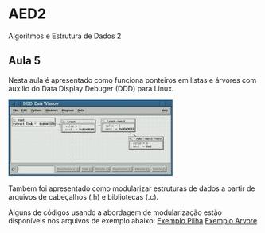 
# AED2
Algoritmos e Estrutura de Dados 2

## Aula 5

Nesta aula é apresentado como funciona ponteiros em listas e árvores com auxilio do Data Display Debuger (DDD) para Linux.

![DDD](ddd.jpeg)

Também foi apresentado como modularizar estruturas de dados a partir de arquivos de cabeçalhos (.h) e bibliotecas (.c).

Alguns de códigos usando a abordagem de modularização estão disponíveis nos arquivos de exemplo abaixo:
[Exemplo Pilha](exemplo1/)
[Exemplo Arvore](exemplo2/)


